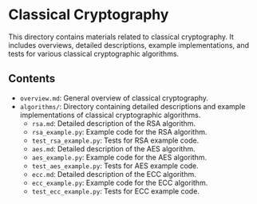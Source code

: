 # Classical Cryptography

This directory contains materials related to classical cryptography. It includes overviews, detailed descriptions, example implementations, and tests for various classical cryptographic algorithms.

## Contents

- `overview.md`: General overview of classical cryptography.
- `algorithms/`: Directory containing detailed descriptions and example implementations of classical cryptographic algorithms.
  - `rsa.md`: Detailed description of the RSA algorithm.
  - `rsa_example.py`: Example code for the RSA algorithm.
  - `test_rsa_example.py`: Tests for RSA example code.
  - `aes.md`: Detailed description of the AES algorithm.
  - `aes_example.py`: Example code for the AES algorithm.
  - `test_aes_example.py`: Tests for AES example code.
  - `ecc.md`: Detailed description of the ECC algorithm.
  - `ecc_example.py`: Example code for the ECC algorithm.
  - `test_ecc_example.py`: Tests for ECC example code.
